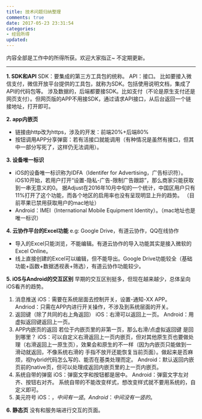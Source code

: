 ```yaml
---
title: 技术问题归纳整理
comments: true
date: 2017-05-23 23:31:54
categories:
- 经验所得
updated:
---
```


内容全部是工作中的所得所获。欢迎大家指正~
不定期更新。

----

**1. SDK和API**
    SDK：要集成的第三方工具包的统称。
    API：接口。
    比如要接入微信支付，微信开放平台提供的工具包，就称为SDK。包括使用说明文档，集成了API的代码包等。
     涉及数据的，后端都要接SDK。比如支付（不论是原生支付还是网页支付）。但网页版的APP不用接SDK，通过请求API接口，从后台返回一个链接地址，打开即可。

**2. app内嵌页**
- 链接由http改为https，涉及的开发：前端20%+后端80%
- 按钮调用APP分享弹窗：若有活接口就能调用（有种情况是虽然有接口，但其中一部分写死了，这样仍无法调用）。

<!-- more -->

**3. 设备唯一标识**
- iOS的设备唯一标识称为IDFA（Identifer for Advertising，广告标识符）。iOS10开始，若用户打开“设置-隐私-广告-限制广告跟踪”，那么商家只能获取到一串无意义的0。
据Adjust在2016年10月中旬的一个统计，中国区用户只有11%打开了这个功能，而各个地区的启用率也没有呈现明显上升的趋势。
（目前苹果已禁用获取用户的mac地址）
- Android：IMEI（International Mobile Equipment Identity）。（mac地址也是唯一标识）

**4. 云协作平台的Excel功能**
e.g: Google Drive，有道云协作，QQ在线协作
- 导入的Excel只能浏览，不能编辑。有道云协作的导入功能其实是接入微软的Excel Online。
- 线上直接创建的Excel可以编辑，但不能导出。Google Drive功能较全（基础功能+函数+数据透视表+筛选），有道云协作功能较少。

**5. iOS与Android的交互区别**
早期的交互区别挺多，但现在越来越少，总体呈向iOS看齐的趋势。
  1.  消息推送
 iOS：需要在系统层面去控制开关，设置-通知-XX APP。
 Andriod：只需在APP内进行开关操作，不涉及到系统层面的开关。
  2. 返回键（除了共同的右上角返回）
  iOS：右滑可以返回上一页。
  Android：用虚拟返回键返回上一页。
  3. APP内嵌页的返回
  若位于内嵌页里的非第一页，那么右滑/点虚拟返回键 是回到哪里？
  iOS：可以自定义右滑返回上一页内嵌页，但对其他原生页也要做处理（右滑返回上一原生页），效果会和原生的不一样（因为内嵌页只能做到一滑动就返回，不像系统右滑的 手指不放开还能恢复当前页面）。做起来是否麻烦，视hybrid代码怎么写的、能否在基类处理而定。
  Android：默认返回内嵌页前的native页，但可以处理成返回内嵌页里的上一页内嵌页。
  4. 系统自带的弹窗
  iOS：弹窗文字和按钮都是居中。
  Android：弹窗文字左对齐、按钮右对齐。
  系统自带的不能改变样式，想改变样式就不要用系统的，自定义即可。
  5. 美元符号
  iOS：$，中间有一竖。
  Android：中间没有一竖的$。

**6. 静态页**
没有和服务端进行交互的页面。
